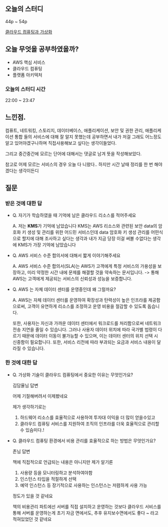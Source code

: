 ## 오늘의 스터디

44p ~ 54p

[클라우드 컴퓨팅과 가상화](https://www.notion.so/2827822f91cb43f494afccb6e4c855fb?pvs=21) 

## 오늘 무엇을 공부하였을까?

- AWS 핵심 서비스
- 클라우드 컴퓨팅
- 플랫폼 아키텍처

### 오늘의 스터디 시간

22:00 ~ 23:47

## 느낀점.

컴퓨트, 네트워킹, 스토리지, 데이터베이스, 애플리케이션, 보안 및 권한 관리, 애플리케이션 통합 들의 서비스에 대해 잘 알지 못했는데 공부하면서 내가 저걸 그래도 어느정도 알고 있어야겠구나하며 직접사용해보고 싶다는 생각이들었다.

그리고 중간중간에 모르는 단어에 대해서는 댓글로 남겨 뜻을 작성해보았다.

참고로 어제 모르는 서비스의 경우 오늘 다 니왔다.. 하지만 시간 날때 정리를 한 번 해야겠다는 생각이든디

## 질문

### 받은 것에 대한 답

- Q. 자기가 학습하였을 때 기억에 남은 클라우드 리소스를 적어주세요
    
    A. 
    저는 **KMS**가 기억에 남았습니다
    KMS는 AWS 리소스와 관련된 보안 data의 암호화 키 생성 및 관리를 위한 어드민 서비스인데 data 암호화 키 생성 관리를 어떤식으로 할지에 대해 조사하고 싶다는 생각과 내가 지금 당장 이걸 써볼 수없다는 생각에 KMS가 가장 기억에 남았습니다
    
- Q. AWS 서비스 수준 합의서에 대해서 짧게 이야기해주세요
    
    A. 
    AWS 서비스 수준 합의서(SLA)는
    AWS가 고객에게 특정 서비스의 가용성을 보장하고, 미리 약정한 시간 내에 문제를 해결할 것을 약속하는 문서입니다. -> 통해 AWS는 고객에게 제공되는 서비스의 신뢰성과 성능을 보증합니다.
    
- Q. AWS 는 자체 데이터 센터를 운영중인데 왜 그럴까요?
    
    A. 
    AWS는 자체 데이터 센터를 운영하여 확장성과 탄력성이 높은 인프라를 제공함으로써, 고객이 유연하게 리소스를 조정하고 운영 비용을 절감할 수 있도록 돕습니다.
    
    또한, 사용자는 자신과 가까운 데이터 센터에서 워크로드를 처리함으로써 네트워크 전송 지연을 줄일 수 있습니다. 그러나 사용자 데이터 위치에 따라 국가별 법령이 다르기 때문에 데이터 이동이 불가능할 수 있으며, 이는 데이터 센터의 위치 선택 시 신중함이 필요합니다. 또한, 서비스 리전에 따라 부과되는 요금과 서비스 내용이 달라질 수 있습니다.
    

### 한 것에 대한 답

- Q. 가상화 기술이 클라우드 컴퓨팅에서 중요한 이유는 무엇인가요?
    
    김담율님 답변
    
    어제 기절해버려서 이제봤네요 
    
    제가 생각하기로는
    
    1. 하드웨어 리소스를 효율적으로 사용하여 투자대 이익을 더 많이 얻을수있고
    2. 클라우드 컴퓨팅 서비스를 지원하여 조직의 인프라를 더욱 효율적으로 관리할수 있슴미다.!
- Q. 클라우드 컴퓨팅 환경에서 비용 관리를 효율적으로 하는 방법은 무엇인가요?
    
    존님 답변
    
    책에 직접적으로 언급되는 내용은 아니지만 제가 알기론
    
    1. 사용량 등을 모니터링하고 분석하여야함
    2. 인스턴스 타입을 적절하게 선택
    3. 예약 인스턴스 등 장기적으로 사용하는 인스턴스는 저렴하게 사용 가능
    
    정도가 있을 것 같네요
    
    책의 비용관리 파트에선 서버를 직접 설치하고 운영하는 것보다 클라우드 서비스를 통해 서버를 운영하는게 초기 자금 면에서도, 추후 유지보수면에서도 좋다 ~ 라고 적혀있었던 것 같네요
